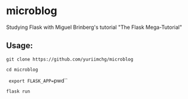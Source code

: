 # microblog
Studying Flask with Miguel Brinberg's tutorial "The Flask Mega-Tutorial"



## Usage:

` git clone https://github.com/yuriimchg/microblog `

` cd microblog `

` export FLASK_APP=`pwd``

` flask run `
